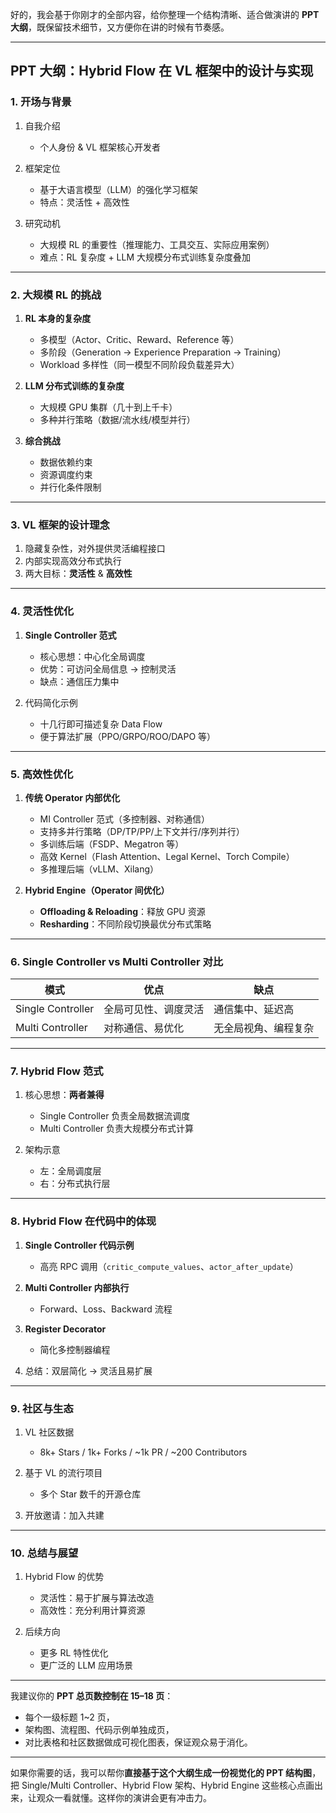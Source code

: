 好的，我会基于你刚才的全部内容，给你整理一个结构清晰、适合做演讲的 **PPT 大纲**，既保留技术细节，又方便你在讲的时候有节奏感。

---

## **PPT 大纲：Hybrid Flow 在 VL 框架中的设计与实现**

### **1. 开场与背景**

1. 自我介绍

   * 个人身份 & VL 框架核心开发者
2. 框架定位

   * 基于大语言模型（LLM）的强化学习框架
   * 特点：灵活性 + 高效性
3. 研究动机

   * 大规模 RL 的重要性（推理能力、工具交互、实际应用案例）
   * 难点：RL 复杂度 + LLM 大规模分布式训练复杂度叠加

---

### **2. 大规模 RL 的挑战**

1. **RL 本身的复杂度**

   * 多模型（Actor、Critic、Reward、Reference 等）
   * 多阶段（Generation → Experience Preparation → Training）
   * Workload 多样性（同一模型不同阶段负载差异大）
2. **LLM 分布式训练的复杂度**

   * 大规模 GPU 集群（几十到上千卡）
   * 多种并行策略（数据/流水线/模型并行）
3. **综合挑战**

   * 数据依赖约束
   * 资源调度约束
   * 并行化条件限制

---

### **3. VL 框架的设计理念**

1. 隐藏复杂性，对外提供灵活编程接口
2. 内部实现高效分布式执行
3. 两大目标：**灵活性** & **高效性**

---

### **4. 灵活性优化**

1. **Single Controller 范式**

   * 核心思想：中心化全局调度
   * 优势：可访问全局信息 → 控制灵活
   * 缺点：通信压力集中
2. 代码简化示例

   * 十几行即可描述复杂 Data Flow
   * 便于算法扩展（PPO/GRPO/ROO/DAPO 等）

---

### **5. 高效性优化**

1. **传统 Operator 内部优化**

   * MI Controller 范式（多控制器、对称通信）
   * 支持多并行策略（DP/TP/PP/上下文并行/序列并行）
   * 多训练后端（FSDP、Megatron 等）
   * 高效 Kernel（Flash Attention、Legal Kernel、Torch Compile）
   * 多推理后端（vLLM、Xilang）
2. **Hybrid Engine（Operator 间优化）**

   * **Offloading & Reloading**：释放 GPU 资源
   * **Resharding**：不同阶段切换最优分布式策略

---

### **6. Single Controller vs Multi Controller 对比**

| 模式                | 优点         | 缺点         |
| ----------------- | ---------- | ---------- |
| Single Controller | 全局可见性、调度灵活 | 通信集中、延迟高   |
| Multi Controller  | 对称通信、易优化   | 无全局视角、编程复杂 |

---

### **7. Hybrid Flow 范式**

1. 核心思想：**两者兼得**

   * Single Controller 负责全局数据流调度
   * Multi Controller 负责大规模分布式计算
2. 架构示意

   * 左：全局调度层
   * 右：分布式执行层

---

### **8. Hybrid Flow 在代码中的体现**

1. **Single Controller 代码示例**

   * 高亮 RPC 调用（`critic_compute_values`、`actor_after_update`）
2. **Multi Controller 内部执行**

   * Forward、Loss、Backward 流程
3. **Register Decorator**

   * 简化多控制器编程
4. 总结：双层简化 → 灵活且易扩展

---

### **9. 社区与生态**

1. VL 社区数据

   * 8k+ Stars / 1k+ Forks / \~1k PR / \~200 Contributors
2. 基于 VL 的流行项目

   * 多个 Star 数千的开源仓库
3. 开放邀请：加入共建

---

### **10. 总结与展望**

1. Hybrid Flow 的优势

   * 灵活性：易于扩展与算法改造
   * 高效性：充分利用计算资源
2. 后续方向

   * 更多 RL 特性优化
   * 更广泛的 LLM 应用场景

---

我建议你的 **PPT 总页数控制在 15–18 页**：

* 每个一级标题 1\~2 页，
* 架构图、流程图、代码示例单独成页，
* 对比表格和社区数据做成可视化图表，保证观众易于消化。

---

如果你需要的话，我可以帮你**直接基于这个大纲生成一份视觉化的 PPT 结构图**，把 Single/Multi Controller、Hybrid Flow 架构、Hybrid Engine 这些核心点画出来，让观众一看就懂。这样你的演讲会更有冲击力。
